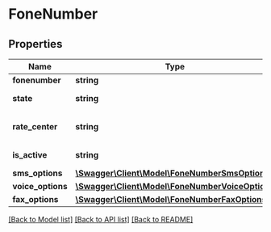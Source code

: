 # FoneNumber

## Properties
Name | Type | Description | Notes
------------ | ------------- | ------------- | -------------
**fonenumber** | **string** | FoneNumber. | 
**state** | **string** | US State for fonenumber. | [optional] 
**rate_center** | **string** | Rate center for fonenumber. | [optional] 
**is_active** | **string** | Status of FoneNumber. | [optional] 
**sms_options** | [**\Swagger\Client\Model\FoneNumberSmsOptions**](FoneNumberSmsOptions.md) |  | [optional] 
**voice_options** | [**\Swagger\Client\Model\FoneNumberVoiceOptions**](FoneNumberVoiceOptions.md) |  | [optional] 
**fax_options** | [**\Swagger\Client\Model\FoneNumberFaxOptions**](FoneNumberFaxOptions.md) |  | [optional] 

[[Back to Model list]](../README.md#documentation-for-models) [[Back to API list]](../README.md#documentation-for-api-endpoints) [[Back to README]](../README.md)


